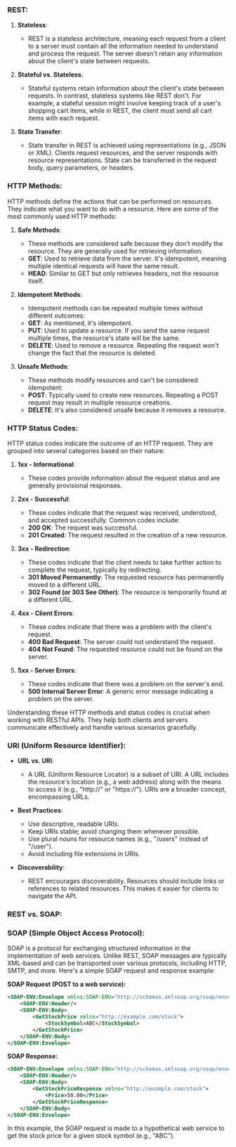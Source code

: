 
### REST:

1. **Stateless**:
   - REST is a stateless architecture, meaning each request from a client to a server must contain all the information needed to understand and process the request. The server doesn't retain any information about the client's state between requests.

2. **Stateful vs. Stateless**:
   - Stateful systems retain information about the client's state between requests. In contrast, stateless systems like REST don't. For example, a stateful session might involve keeping track of a user's shopping cart items, while in REST, the client must send all cart items with each request.

3. **State Transfer**:
   - State transfer in REST is achieved using representations (e.g., JSON or XML). Clients request resources, and the server responds with resource representations. State can be transferred in the request body, query parameters, or headers.

### HTTP Methods:

HTTP methods define the actions that can be performed on resources. They indicate what you want to do with a resource. Here are some of the most commonly used HTTP methods:

1. **Safe Methods**:
   - These methods are considered safe because they don't modify the resource. They are generally used for retrieving information:
   - **GET**: Used to retrieve data from the server. It's idempotent, meaning multiple identical requests will have the same result.
   - **HEAD**: Similar to GET but only retrieves headers, not the resource itself.

2. **Idempotent Methods**:
   - Idempotent methods can be repeated multiple times without different outcomes:
   - **GET**: As mentioned, it's idempotent.
   - **PUT**: Used to update a resource. If you send the same request multiple times, the resource's state will be the same.
   - **DELETE**: Used to remove a resource. Repeating the request won't change the fact that the resource is deleted.

3. **Unsafe Methods**:
   - These methods modify resources and can't be considered idempotent:
   - **POST**: Typically used to create new resources. Repeating a POST request may result in multiple resource creations.
   - **DELETE**: It's also considered unsafe because it removes a resource.

### HTTP Status Codes:

HTTP status codes indicate the outcome of an HTTP request. They are grouped into several categories based on their nature:

1. **1xx - Informational**:
   - These codes provide information about the request status and are generally provisional responses.

2. **2xx - Successful**:
   - These codes indicate that the request was received, understood, and accepted successfully. Common codes include:
   - **200 OK**: The request was successful.
   - **201 Created**: The request resulted in the creation of a new resource.

3. **3xx - Redirection**:
   - These codes indicate that the client needs to take further action to complete the request, typically by redirecting.
   - **301 Moved Permanently**: The requested resource has permanently moved to a different URL.
   - **302 Found (or 303 See Other)**: The resource is temporarily found at a different URL.

4. **4xx - Client Errors**:
   - These codes indicate that there was a problem with the client's request.
   - **400 Bad Request**: The server could not understand the request.
   - **404 Not Found**: The requested resource could not be found on the server.

5. **5xx - Server Errors**:
   - These codes indicate that there was a problem on the server's end.
   - **500 Internal Server Error**: A generic error message indicating a problem on the server.

Understanding these HTTP methods and status codes is crucial when working with RESTful APIs. They help both clients and servers communicate effectively and handle various scenarios gracefully.

### URI (Uniform Resource Identifier):

- **URL vs. URI**:
  - A URL (Uniform Resource Locator) is a subset of URI. A URL includes the resource's location (e.g., a web address) along with the means to access it (e.g., "http://" or "https://"). URIs are a broader concept, encompassing URLs.

- **Best Practices**:
  - Use descriptive, readable URIs.
  - Keep URIs stable; avoid changing them whenever possible.
  - Use plural nouns for resource names (e.g., "/users" instead of "/user").
  - Avoid including file extensions in URIs.

- **Discoverability**:
  - REST encourages discoverability. Resources should include links or references to related resources. This makes it easier for clients to navigate the API.

### REST vs. SOAP:

### SOAP (Simple Object Access Protocol):

SOAP is a protocol for exchanging structured information in the implementation of web services. Unlike REST, SOAP messages are typically XML-based and can be transported over various protocols, including HTTP, SMTP, and more. Here's a simple SOAP request and response example:

**SOAP Request (POST to a web service):**
```xml
<SOAP-ENV:Envelope xmlns:SOAP-ENV="http://schemas.xmlsoap.org/soap/envelope/">
    <SOAP-ENV:Header/>
    <SOAP-ENV:Body>
        <GetStockPrice xmlns="http://example.com/stock">
            <StockSymbol>ABC</StockSymbol>
        </GetStockPrice>
    </SOAP-ENV:Body>
</SOAP-ENV:Envelope>
```

**SOAP Response:**
```xml
<SOAP-ENV:Envelope xmlns:SOAP-ENV="http://schemas.xmlsoap.org/soap/envelope/">
    <SOAP-ENV:Header/>
    <SOAP-ENV:Body>
        <GetStockPriceResponse xmlns="http://example.com/stock">
            <Price>50.00</Price>
        </GetStockPriceResponse>
    </SOAP-ENV:Body>
</SOAP-ENV:Envelope>
```

In this example, the SOAP request is made to a hypothetical web service to get the stock price for a given stock symbol (e.g., "ABC").

